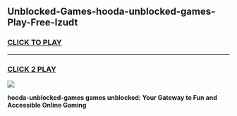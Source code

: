 
## Unblocked-Games-hooda-unblocked-games-Play-Free-lzudt
<h3>
<a href="https://premium76.site?title=hooda-unblocked-games&ref=23A">CLICK TO PLAY</a></h3>
<hr>

<h3>
<a href="https://premium76.site?title=hooda-unblocked-games&ref=23A">CLICK 2 PLAY</a>
  
</h3>

<a href="https://premium76.site?title=hooda-unblocked-games&ref=23A"><img src="https://clearcache.store/games.png"></a>


**hooda-unblocked-games games unblocked: Your Gateway to Fun and Accessible Online Gaming**
